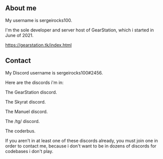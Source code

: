 ## About me

My username is sergeirocks100.

I'm the sole developer and server host of GearStation, which i started in June of 2021.

https://gearstation.tk/index.html

## Contact

My Discord username is sergeirocks100#2456.

Here are the discords i'm in:

The GearStation discord.

The Skyrat discord.

The Manuel discord.

The /tg/ discord.

The coderbus.

If you aren't in at least one of these discords already, you must join one in order to contact me, because i don't want to be in dozens of discords for codebases i don't play.
